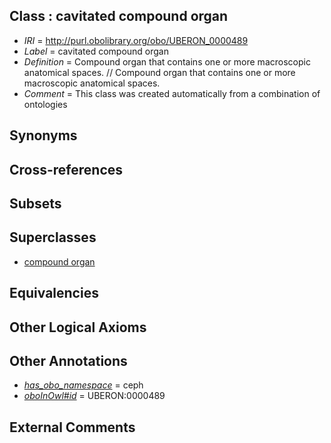 
## Class : cavitated compound organ

 * *IRI* = http://purl.obolibrary.org/obo/UBERON_0000489
 * *Label* = cavitated compound organ
 * *Definition* = Compound organ that contains one or more macroscopic anatomical spaces. // Compound organ that contains one or more macroscopic anatomical spaces.
 * *Comment* = This class was created automatically from a combination of ontologies

## Synonyms


## Cross-references


## Subsets


## Superclasses

 * [compound organ](../../UBERON/03/UBERON_0003103.md)

## Equivalencies


## Other Logical Axioms


## Other Annotations

 * *[has_obo_namespace](../../ce/oboInOwl#hasOBONamespace.md)* = ceph
 * *[oboInOwl#id](../../id/oboInOwl#id.md)* = UBERON:0000489

## External Comments

